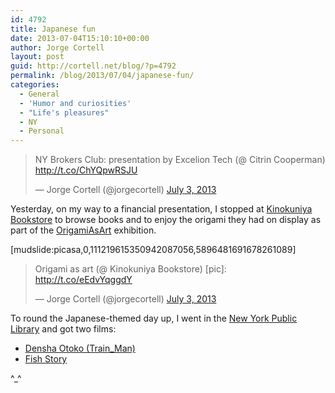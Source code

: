 ```yaml
---
id: 4792
title: Japanese fun
date: 2013-07-04T15:10:10+00:00
author: Jorge Cortell
layout: post
guid: http://cortell.net/blog/?p=4792
permalink: /blog/2013/07/04/japanese-fun/
categories:
  - General
  - 'Humor and curiosities'
  - "Life's pleasures"
  - NY
  - Personal
---
```

<blockquote class="twitter-tweet">
  <p>
    NY Brokers Club: presentation by Excelion Tech (@ Citrin Cooperman) <a href="http://t.co/ChYQpwRSJU">http://t.co/ChYQpwRSJU</a>
  </p>
  
  <p>
    — Jorge Cortell (@jorgecortell) <a href="https://twitter.com/jorgecortell/statuses/352458642445971459">July 3, 2013</a>
  </p>
</blockquote>

Yesterday, on my way to a financial presentation, I stopped at <a title="http://www.kinokuniya.com/us/" href="http://www.kinokuniya.com/us/" target="_blank">Kinokuniya Bookstore</a> to browse books and to enjoy the origami they had on display as part of the <a title="http://origamiasart.com" href="http://origamiasart.com" target="_blank">OrigamiAsArt</a> exhibition.

[mudslide:picasa,0,111219615350942087056,5896481691678261089]

<blockquote class="twitter-tweet">
  <p>
    Origami as art (@ Kinokuniya Bookstore) [pic]: <a href="http://t.co/eEdvYqggdY">http://t.co/eEdvYqggdY</a>
  </p>
  
  <p>
    — Jorge Cortell (@jorgecortell) <a href="https://twitter.com/jorgecortell/statuses/352436700842184704">July 3, 2013</a>
  </p>
</blockquote>

To round the Japanese-themed day up, I went in the <a title="http://www.nypl.org" href="http://www.nypl.org" target="_blank">New York Public Library</a> and got two films:

  * <a title="http://www.filmaffinity.com/en/film747522.html" href="http://www.filmaffinity.com/en/film747522.html" target="_blank">Densha Otoko (Train_Man)</a>
  * <a title="http://www.filmaffinity.com/en/film857214.html" href="http://www.filmaffinity.com/en/film857214.html" target="_blank">Fish Story</a>

^_^